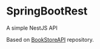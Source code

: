 # SpringBootRest
A simple NestJS API

Based on [BookStoreAPI](https://github.com/martinrios95/BookStoreAPI) repository.


